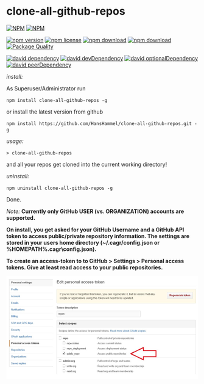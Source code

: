 # clone-all-github-repos

[![NPM](https://nodei.co/npm/clone-all-github-repos.png?downloads=true&downloadRank=true&stars=true)](https://nodei.co/npm/clone-all-github-repos/) 
[![NPM](https://nodei.co/npm-dl/clone-all-github-repos.png?months=9&height=3)](https://nodei.co/npm/clone-all-github-repos/)

[![npm version](https://img.shields.io/npm/v/clone-all-github-repos.svg)](https://www.npmjs.com/package/clone-all-github-repos)
[![npm license](https://img.shields.io/npm/l/clone-all-github-repos.svg)](https://www.npmjs.com/package/clone-all-github-repos)
[![npm download](https://img.shields.io/npm/dm/clone-all-github-repos.svg)](https://www.npmjs.com/package/clone-all-github-repos)
[![npm download](https://img.shields.io/npm/dt/clone-all-github-repos.svg)](https://www.npmjs.com/package/clone-all-github-repos)
[![Package Quality](http://npm.packagequality.com/shield/clone-all-github-repos.svg)](http://packagequality.com/#?package=clone-all-github-repos)

[![david dependency](https://img.shields.io/david/HansHammel/clone-all-github-repos.svg)](https://david-dm.org/HansHammel/clone-all-github-repos)
[![david devDependency](https://img.shields.io/david/dev/HansHammel/clone-all-github-repos.svg)](https://david-dm.org/HansHammel/clone-all-github-repos)
[![david optionalDependency](https://img.shields.io/david/optional/HansHammel/clone-all-github-repos.svg)](https://david-dm.org/HansHammel/clone-all-github-repos)
[![david peerDependency](https://img.shields.io/david/peer/HansHammel/clone-all-github-repos.svg)](https://david-dm.org/HansHammel/clone-all-github-repos)


*install:*

As Superuser/Administrator run

	npm install clone-all-github-repos -g

or install the latest version from github
	
	npm install https://github.com/HansHammel/clone-all-github-repos.git -g

*usage:*
	
	> clone-all-github-repos

and all your repos get cloned into the current working directory!

*uninstall:*

	npm uninstall clone-all-github-repos -g

Done.

*Note:* 
__Currently only GitHub USER (vs. ORGANIZATION) accounts are supported.__

__On install, you get asked for your GitHub Username and a GitHub API token to access public/private repository information. The settings are stored in your users home directory (~/.cagr/config.json or %HOMEPATH%\.cagr\config.json).__

__To create an access-token to to GitHub > Settings > Personal access tokens. Give at least read access to your public repositories.__ 

![create an access-token](/screenshots/githubsettings.jpg?raw=true "GitHub > Settings > Personal access tokens")

